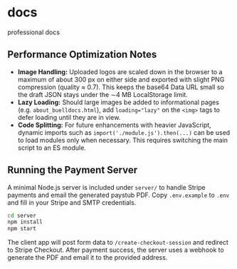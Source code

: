 # docs
professional docs

## Performance Optimization Notes

* **Image Handling:** Uploaded logos are scaled down in the browser to a maximum of about 300 px on either side and exported with slight PNG compression (quality ≈ 0.7). This keeps the base64 Data URL small so the draft JSON stays under the ∼4 MB LocalStorage limit.
* **Lazy Loading:** Should large images be added to informational pages (e.g. `about_buelldocs.html`), add `loading="lazy"` on the `<img>` tags to defer loading until they are in view.
* **Code Splitting:** For future enhancements with heavier JavaScript, dynamic imports such as `import('./module.js').then(...)` can be used to load modules only when necessary. This requires switching the main script to an ES module.

## Running the Payment Server

A minimal Node.js server is included under `server/` to handle Stripe payments and email the generated paystub PDF. Copy `.env.example` to `.env` and fill in your Stripe and SMTP credentials.

```bash
cd server
npm install
npm start
```

The client app will post form data to `/create-checkout-session` and redirect to Stripe Checkout. After payment success, the server uses a webhook to generate the PDF and email it to the provided address.
